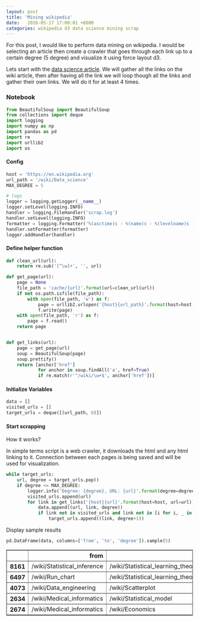 ```yaml
---
layout: post
title: 'Mining wikipedia'
date:   2016-05-17 17:00:01 +0800
categories: wikipedia d3 data science mining scrap
---
```


For this post, I would like to perform data mining on wikipedia. I would be selecting an article then create a crawler that goes through each link up to a certain degree (5 degree) and visualize it using force layout d3.

Lets start with the [data science article][data-science]. We will gather all the links on the wiki article, then after having all the link we will loop though all the links and gather their own links. We will do it for at least 4 times. 


[data-science]: https://en.wikipedia.org/wiki/Data_science



### Notebook


```python
from BeautifulSoup import BeautifulSoup
from collections import deque
import logging
import numpy as np
import pandas as pd
import re
import urllib2
import os
```

#### Config


```python
host = 'https://en.wikipedia.org'
url_path = '/wiki/Data_science'
MAX_DEGREE = 5

# logs
logger = logging.getLogger(__name__)
logger.setLevel(logging.INFO)
handler = logging.FileHandler('scrap.log')
handler.setLevel(logging.INFO)
formatter = logging.Formatter('%(asctime)s - %(name)s - %(levelname)s - %(message)s')
handler.setFormatter(formatter)
logger.addHandler(handler)
```

#### Define helper function


```python
def clean_url(url):
    return re.sub('[^\w]+', '', url)

def get_page(url):
    page = None
    file_path = 'cache/{url}'.format(url=clean_url(url))
    if not os.path.isfile(file_path):
        with open(file_path, 'w') as f:
            page = urllib2.urlopen('{host}{url_path}'.format(host=host, url_path=url_path)).read()
            f.write(page)
    with open(file_path, 'r') as f:
        page = f.read()
    return page


def get_links(url):
    page = get_page(url)
    soup = BeautifulSoup(page)
    soup.prettify()
    return [anchor['href'] 
            for anchor in soup.findAll('a', href=True) 
            if re.match(r'^/wiki/\w+$', anchor['href'])]
```

#### Initialize Variables


```python
data = []
visited_urls = []
target_urls = deque([(url_path, 0)])
```

#### Start scrapping

How it works?

In simple terms script is a web crawler, it downloads the html and any html linking to it. Connection between each pages is being saved and will be used for visualization.


```python
while target_urls:
    url, degree = target_urls.pop()    
    if degree <= MAX_DEGREE:
        logger.info('Degree: {degree}, URL: {url}'.format(degree=degree, url=url))
        visited_urls.append(url)
        for link in get_links('{host}{url}'.format(host=host, url=url)):
            data.append((url, link, degree))
            if link not in visited_urls and link not in [i for i, _ in target_urls]:
                target_urls.append((link, degree+1))
```

Display sample results


```python
pd.DataFrame(data, columns=['from', 'to', 'degree']).sample(5)
```




<div>
<table border="1" class="dataframe">
  <thead>
    <tr style="text-align: right;">
      <th></th>
      <th>from</th>
      <th>to</th>
      <th>degree</th>
    </tr>
  </thead>
  <tbody>
    <tr>
      <th>8161</th>
      <td>/wiki/Statistical_inference</td>
      <td>/wiki/Statistical_learning_theory</td>
      <td>1</td>
    </tr>
    <tr>
      <th>6497</th>
      <td>/wiki/Run_chart</td>
      <td>/wiki/Statistical_learning_theory</td>
      <td>1</td>
    </tr>
    <tr>
      <th>4073</th>
      <td>/wiki/Data_engineering</td>
      <td>/wiki/Scatterplot</td>
      <td>1</td>
    </tr>
    <tr>
      <th>2634</th>
      <td>/wiki/Medical_informatics</td>
      <td>/wiki/Statistical_model</td>
      <td>1</td>
    </tr>
    <tr>
      <th>2674</th>
      <td>/wiki/Medical_informatics</td>
      <td>/wiki/Economics</td>
      <td>1</td>
    </tr>
  </tbody>
</table>
</div>




```python

```